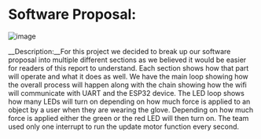 # Software Proposal: 

![image](https://user-images.githubusercontent.com/122709159/221495350-4f46d31d-caf7-45c4-978b-bacd2194debf.png)

__Description:__For this project we decided to break up our software proposal into multiple different sections as we believed it would be easier for readers of this report to understand\. Each section shows how that part will operate and what it does as well\. We have the main loop showing how the overall process will happen along with the chain showing how the wifi will communicate with UART and the ESP32 device\.  The LED loop shows how many LEDs will turn on depending on how much force is applied to an object by a user when they are wearing the glove\. Depending on how much force is applied either the green or the red LED will then turn on\. The team used only one interrupt to run the update motor function every second\.

